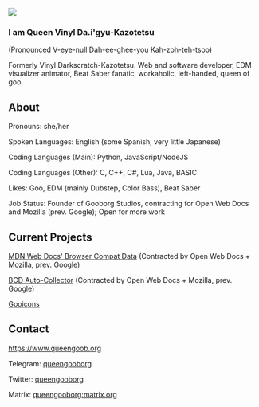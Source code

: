 ![](http://www.queengoob.org/static/images/virtualintensity_webposter.jpg)

### I am Queen Vinyl Da.i'gyu-Kazotetsu

(Pronounced V-eye-null Dah-ee-ghee-you Kah-zoh-teh-tsoo)

Formerly Vinyl Darkscratch-Kazotetsu. Web and software developer, EDM visualizer animator, Beat Saber fanatic, workaholic, left-handed, queen of goo.


## About

Pronouns: she/her

Spoken Languages: English (some Spanish, very little Japanese)

Coding Languages (Main): Python, JavaScript/NodeJS

Coding Languages (Other): C, C++, C#, Lua, Java, BASIC

Likes: Goo, EDM (mainly Dubstep, Color Bass), Beat Saber

Job Status: Founder of Gooborg Studios, contracting for Open Web Docs and Mozilla (prev. Google); Open for more work

## Current Projects

[MDN Web Docs' Browser Compat Data](https://github.com/mdn/browser-compat-data) (Contracted by Open Web Docs + Mozilla, prev. Google)

[BCD Auto-Collector](https://github.com/foolip/mdn-bcd-collector) (Contracted by Open Web Docs + Mozilla, prev. Google)

[Gooicons](https://github.com/GooborgStudios/gooicons)

## Contact

https://www.queengoob.org

Telegram: [queengooborg](https://t.me/queengooborg)

Twitter: [queengooborg](https://twitter.com/queengooborg)

Matrix: [queengooborg:matrix.org](https://matrix.to/#/@queengooborg:matrix.org)
